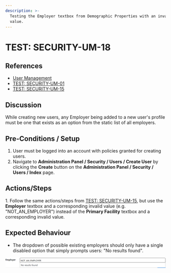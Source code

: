 ```yaml
---
description: >-
  Testing the Employer textbox from Demographic Properties with an invalid
  value.
---
```


# TEST: SECURITY-UM-18

## References

* [User Management](broken-reference)
* [TEST: SECURITY-UM-01](test-security-um-01.md)
* [TEST: SECURITY-UM-15](test-security-um-15.md)

## Discussion

While creating new users, any Employer being added to a new user's profile must be one that exists as an option from the static list of all employers.

## Pre-Conditions / Setup

1. User must be logged into an account with policies granted for creating users.
2. Navigate to **Administration Panel / Security / Users / Create User** by clicking the **Create** button on the **Administration Panel / Security / Users / Index** page.

## Actions/Steps

1\. Follow the same actions/steps from [TEST: SECURITY-UM-15](test-security-um-15.md), but use the **Employer** textbox and a corresponding invalid value (e.g. "NOT\_AN\_EMPLOYER") instead of the **Primary Facility** textbox and a corresponding invalid value.  &#x20;

## Expected Behaviour

* The dropdown of possible existing employers should only have a single disabled option that simply prompts users: "No results found".

![](<../../../../../../../../../.gitbook/assets/image (262).png>)
